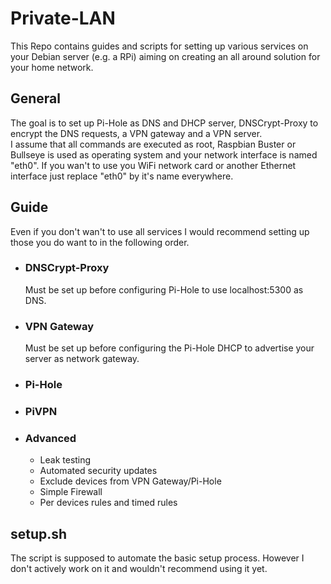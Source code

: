 # Private-LAN
This Repo contains guides and scripts for setting up various services on your Debian server (e.g. a RPi) aiming on creating an all around solution for your home network.

## General
The goal is to set up Pi-Hole as DNS and DHCP server, DNSCrypt-Proxy to encrypt the DNS requests, a VPN gateway and a VPN server.  
I assume that all commands are executed as root, Raspbian Buster or Bullseye is used as operating system and your network interface is named "eth0". If you wan't to use you WiFi network card or another Ethernet interface just replace "eth0" by it's name everywhere.

## Guide
Even if you don't wan't to use all services I would recommend setting up those you do want to in the following order.  

- ### DNSCrypt-Proxy
  Must be set up before configuring Pi-Hole to use localhost:5300 as DNS.

- ### VPN Gateway
  Must be set up before configuring the Pi-Hole DHCP to advertise your server as network gateway.

- ### Pi-Hole

- ### PiVPN

- ### Advanced
  - Leak testing
  - Automated security updates
  - Exclude devices from VPN Gateway/Pi-Hole
  - Simple Firewall
  - Per devices rules and timed rules
  

## setup.sh
The script is supposed to automate the basic setup process. However I don't actively work on it and wouldn't recommend using it yet.  
